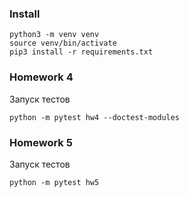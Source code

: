 ### Install
```shell script
python3 -m venv venv
source venv/bin/activate
pip3 install -r requirements.txt
```


### Homework 4
Запуск тестов
```shell script
python -m pytest hw4 --doctest-modules
```

### Homework 5
Запуск тестов
```shell script
python -m pytest hw5
```